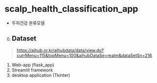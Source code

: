 # scalp_health_classification_app
- 두피건강 분류모델

0. ## Dataset
> https://aihub.or.kr/aihubdata/data/view.do?currMenu=115&topMenu=100&aihubDataSe=realm&dataSetSn=216

1. Web-app (flask_app)
2. Streamlit framework
3. desktop application (Tkinter)


